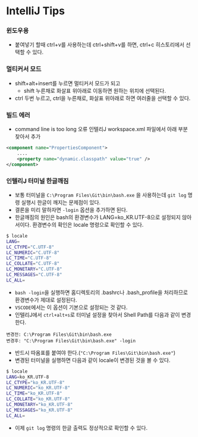 # IntelliJ Tips

### 윈도우용

-   붙여넣기 할때 ctrl+v를 사용하는데
    ctrl+shift+v를 하면, ctrl+c 히스토리에서 선택할 수 있다.

### 멀티커서 모드

-   shift+alt+insert를 누르면 멀티커서 모드가 되고
    -   shift 누른채로 화살표 위아래로 이동하면 원하는 위치에 선택된다.
-   ctrl 두번 누르고, ctrl을 누른채로, 화살표 위아래로 하면 여러줄을 선택할 수 있다.



### 빌드 에러

- command line is too long 오류
인텔리J workspace.xml 파일에서 아래 부분 찾아서 추가

```xml
<component name="PropertiesComponent">
    ....
    <property name="dynamic.classpath" value="true" />
</component>

```

### 인텔리J 터미널 한글깨짐
- 보통 터미널을 `C:\Program Files\Git\bin\bash.exe` 을 사용하는데 
`git log` 명령 실행시 한글이 깨지는 문제점이 있다.
- 결론을 미리 말하자면 `-login`  옵션을 추가하면 된다.
- 한글깨짐의 원인은 bash의 환경변수가 LANG=ko_KR.UTF-8으로 설정되지 않아서이다.
환경변수의 확인은 locale 명령으로 확인할 수 있다.
```bash
$ locale
LANG=
LC_CTYPE="C.UTF-8"
LC_NUMERIC="C.UTF-8"
LC_TIME="C.UTF-8"
LC_COLLATE="C.UTF-8"
LC_MONETARY="C.UTF-8"
LC_MESSAGES="C.UTF-8"
LC_ALL=
```

- `bash -login`을 실행하면 홈디렉토리의 .bashrc나 .bash_profile을 처리하므로
환경변수가 제대로 설정된다. 
- `VSCODE`에서는 이 옵션이 기본으로 설정되는 것 같다.
- 인텔리J에서 `ctrl+alt+s`로 터미널 설정을 찾아서
Shell Path를 다음과 같이 변경한다.
```
변경전: C:\Program Files\Git\bin\bash.exe
변경후: "C:\Program Files\Git\bin\bash.exe" -login
```

- 반드시 따옴표를 붙여야 한다.(`"C:\Program Files\Git\bin\bash.exe"`)
- 변경된 터미널을 실행하면 다음과 같이 locale이 변경된 것을 볼 수 있다.
```bash
$ locale
LANG=ko_KR.UTF-8
LC_CTYPE="ko_KR.UTF-8"
LC_NUMERIC="ko_KR.UTF-8"
LC_TIME="ko_KR.UTF-8"
LC_COLLATE="ko_KR.UTF-8"
LC_MONETARY="ko_KR.UTF-8"
LC_MESSAGES="ko_KR.UTF-8"
LC_ALL=
```
- 이제 `git log` 명령의 한글 출력도 정상적으로 확인할 수 있다.


